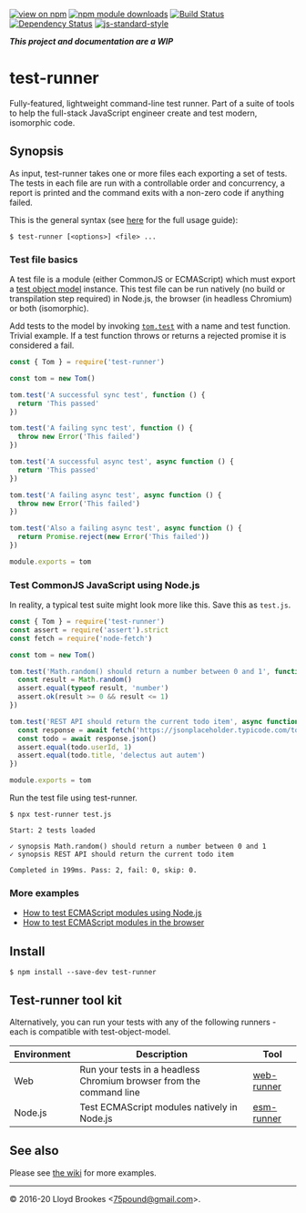 [![view on npm](https://img.shields.io/npm/v/test-runner.svg)](https://www.npmjs.org/package/test-runner)
[![npm module downloads](https://img.shields.io/npm/dt/test-runner.svg)](https://www.npmjs.org/package/test-runner)
[![Build Status](https://travis-ci.org/test-runner-js/test-runner.svg?branch=master)](https://travis-ci.org/test-runner-js/test-runner)
[![Dependency Status](https://badgen.net/david/dep/test-runner-js/test-runner)](https://david-dm.org/test-runner-js/test-runner)
[![js-standard-style](https://img.shields.io/badge/code%20style-standard-brightgreen.svg)](https://github.com/feross/standard)

***This project and documentation are a WIP***

# test-runner

Fully-featured, lightweight command-line test runner. Part of a suite of tools to help the full-stack JavaScript engineer create and test modern, isomorphic code.

## Synopsis

As input, test-runner takes one or more files each exporting a set of tests. The tests in each file are run with a controllable order and concurrency, a report is printed and the command exits with a non-zero code if anything failed.

This is the general syntax (see [here](https://github.com/test-runner-js/test-runner/wiki/test-runner-command-line-options) for the full usage guide):

```
$ test-runner [<options>] <file> ...
```

### Test file basics

A test file is a module (either CommonJS or ECMAScript) which must export a [test object model](https://github.com/test-runner-js/test-object-model) instance. This test file can be run natively (no build or transpilation step required) in Node.js, the browser (in headless Chromium) or both (isomorphic).

Add tests to the model by invoking [`tom.test`](https://github.com/test-runner-js/test-object-model/blob/master/docs/API.md#module_test-object-model--Tom+test) with a name and test function. Trivial example. If a test function throws or returns a rejected promise it is considered a fail.

```js
const { Tom } = require('test-runner')

const tom = new Tom()

tom.test('A successful sync test', function () {
  return 'This passed'
})

tom.test('A failing sync test', function () {
  throw new Error('This failed')
})

tom.test('A successful async test', async function () {
  return 'This passed'
})

tom.test('A failing async test', async function () {
  throw new Error('This failed')
})

tom.test('Also a failing async test', async function () {
  return Promise.reject(new Error('This failed'))
})

module.exports = tom
```

### Test CommonJS JavaScript using Node.js

In reality, a typical test suite might look more like this. Save this as `test.js`.

```js
const { Tom } = require('test-runner')
const assert = require('assert').strict
const fetch = require('node-fetch')

const tom = new Tom()

tom.test('Math.random() should return a number between 0 and 1', function () {
  const result = Math.random()
  assert.equal(typeof result, 'number')
  assert.ok(result >= 0 && result <= 1)
})

tom.test('REST API should return the current todo item', async function () {
  const response = await fetch('https://jsonplaceholder.typicode.com/todos/1')
  const todo = await response.json()
  assert.equal(todo.userId, 1)
  assert.equal(todo.title, 'delectus aut autem')
})

module.exports = tom
```

Run the test file using test-runner.

```
$ npx test-runner test.js

Start: 2 tests loaded

✓ synopsis Math.random() should return a number between 0 and 1
✓ synopsis REST API should return the current todo item

Completed in 199ms. Pass: 2, fail: 0, skip: 0.
```

### More examples

* [How to test ECMAScript modules using Node.js](https://github.com/test-runner-js/test-runner/wiki/How-to-test-ECMAScript-modules-using-Node.js)
* [How to test ECMAScript modules in the browser](https://github.com/test-runner-js/test-runner/wiki/How-to-test-ECMAScript-modules-in-the-browser)


## Install

```
$ npm install --save-dev test-runner
```

## Test-runner tool kit

Alternatively, you can run your tests with any of the following runners - each is compatible with test-object-model.

| Environment  | Description                          | Tool          |
| -----------  | ------------------------             | ------------- |
| Web          | Run your tests in a headless Chromium browser from the command line | [web-runner](https://github.com/test-runner-js/web-runner)    |
| Node.js | Test ECMAScript modules natively in Node.js | [esm-runner](https://github.com/test-runner-js/esm-runner) |

## See also

Please see [the wiki](https://github.com/test-runner-js/test-runner/wiki) for more examples.

* * *

&copy; 2016-20 Lloyd Brookes \<75pound@gmail.com\>.
